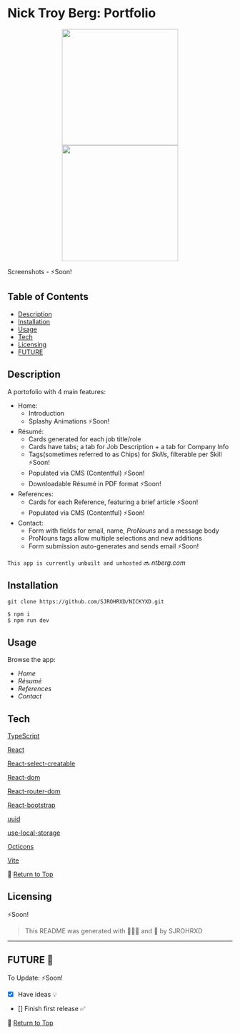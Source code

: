 # Nick Troy Berg: Portfolio

<p align="center">
<img src="" height="260" > <img src="" height="260" >
</p>
Screenshots - ⚡Soon!

## Table of Contents

- [Description](#Description-)
- [Installation](#Installation-)
- [Usage](#Usage-)
- [Tech](#Tech-)
- [Licensing](#Licensing-)
- [FUTURE](#FUTURE-)

## Description

A portofolio with 4 main features:

- Home:
  - Introduction
  - Splashy Animations ⚡Soon!
- Résumé:
  - Cards generated for each job title/role
  - Cards have tabs; a tab for Job Description + a tab for Company Info
  - Tags(sometimes referred to as Chips) for _Skills_, filterable per Skill ⚡Soon!
  - Populated via CMS (Contentful) ⚡Soon!
  - Downloadable Résumé in PDF format ⚡Soon!
- References:
  - Cards for each Reference, featuring a brief article ⚡Soon!
  - Populated via CMS (Contentful) ⚡Soon!
- Contact:
  - Form with fields for email, name, _ProNouns_ and a message body
  - ProNouns tags allow multiple selections and new additions
  - Form submission auto-generates and sends email ⚡Soon!

`This app is currently unbuilt and unhosted` 🔜 _ntberg.com_

## Installation

    git clone https://github.com/SJROHRXD/NICKYXD.git

    $ npm i
    $ npm run dev

## Usage

Browse the app:

- _Home_
- _Résumé_
- _References_
- _Contact_

## Tech

[TypeScript](https://www.typescriptlang.org/docs/)

[React](https://reactjs.org/docs/getting-started.html)

[React-select-creatable](https://react-select.com/creatable)

[React-dom](https://reactjs.org/docs/react-dom.html)

[React-router-dom](https://v5.reactrouter.com/web/guides/quick-start)

[React-bootstrap](https://react-bootstrap.github.io/getting-started/introduction)

[uuid](https://github.com/thenativeweb/uuidv4)

[use-local-storage](https://github.com/nas5w/use-local-storage)

[Octicons](https://primer.style/octicons/)

[Vite](https://vitejs.dev/guide/)

🧷 [Return to Top](#Table-of-Contents)

## Licensing

<!-- Refer to ✨ []() ✨ ! -->

⚡Soon!

> This README was generated with 🌼🌿🌷 and 🤍 by SJROHRXD

---

## FUTURE 🚀

To Update: ⚡Soon!

- [x] Have ideas 💡
- [] Finish first release ✅

🧷 [Return to Top](#Table-of-Contents)
